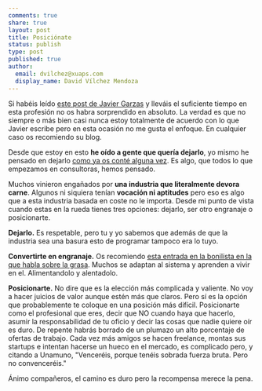 ```yaml
---
comments: true
share: true
layout: post
title: Posiciónate
status: publish
type: post
published: true
author:
  email: dvilchez@xuaps.com
  display_name: David Vílchez Mendoza
---
```

Si habéis leído [este post de Javier Garzas][garzas] y lleváis el suficiente tiempo en esta profesión no os habra sorprendido en absoluto. La verdad es que no siempre o más bien casi nunca estoy totalmente de acuerdo con lo que Javier escribe pero en esta ocasión no me gusta el enfoque. En cualquier caso os recomiendo su blog.

Desde que estoy en esto **he oído a gente que quería dejarlo**, yo mismo he pensado en dejarlo [como ya os conté alguna vez][mi]. Es algo, que todos lo que empezamos en consultoras, hemos pensado. 

Muchos vinieron engañados por **una industria que literalmente devora carne**. Algunos ni siquiera tenían **vocación ni aptitudes** pero eso es algo que a esta industria basada en coste no le importa. Desde mi punto de vista cuando estas en la rueda tienes tres opciones: dejarlo, ser otro engranaje o posicionarte. 

**Dejarlo.** Es respetable, pero tu y yo sabemos que además de que la industria sea una basura esto de programar tampoco era lo tuyo.

**Convertirte en engranaje.** Os recomiendo [esta entrada en la bonilista en la que habla sobre la grasa][grasa]. Muchos se adaptan al sistema y aprenden a vivir en el. Alimentandolo y alentadolo.

**Posicionarte.** No dire que es la elección más complicada y valiente. No voy a hacer juicios de valor aunque estén más que claros. Pero sí es la opción que probablemente te coloque en una posición más difícil. Posicionarte como el profesional que eres, decir que NO cuando haya que hacerlo, asumir la responsabilidad de tu oficio y decir las cosas que nadie quiere oír es duro. De repente habrás borrado de un plumazo un alto porcentaje de ofertas de trabajo. Cada vez más amigos se hacen freelance, montas sus startups e intentan hacerse un hueco en el mercado, es complicado pero, y citando a Unamuno, "Venceréis, porque tenéis sobrada fuerza bruta. Pero no convenceréis."

Ánimo compañeros, el camino es duro pero la recompensa merece la pena.

[garzas]: http://www.javiergarzas.com/2014/07/los-siento-dejo-la-profesion-dejo-la-informatica-y-dedico-otra-cosa.html
[mi]: http://davidvilchez.net/mi-forma-de-vida/
[grasa]: http://us2.campaign-archive1.com/?u=374c664073e1a1fa3deca53b4&id=40ab99b519
